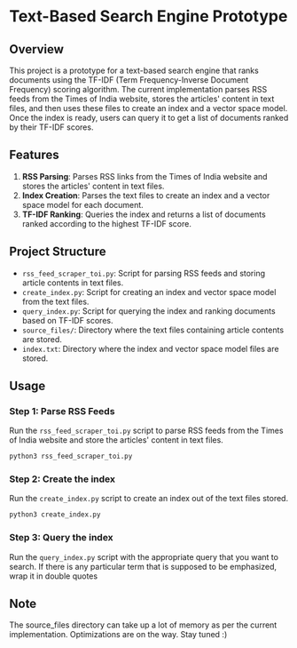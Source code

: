 # Text-Based Search Engine Prototype

## Overview

This project is a prototype for a text-based search engine that ranks documents using the TF-IDF (Term Frequency-Inverse Document Frequency) scoring algorithm. The current implementation parses RSS feeds from the Times of India website, stores the articles' content in text files, and then uses these files to create an index and a vector space model. Once the index is ready, users can query it to get a list of documents ranked by their TF-IDF scores.

## Features

1. **RSS Parsing**: Parses RSS links from the Times of India website and stores the articles' content in text files.
2. **Index Creation**: Parses the text files to create an index and a vector space model for each document.
3. **TF-IDF Ranking**: Queries the index and returns a list of documents ranked according to the highest TF-IDF score.

## Project Structure

-   `rss_feed_scraper_toi.py`: Script for parsing RSS feeds and storing article contents in text files.
-   `create_index.py`: Script for creating an index and vector space model from the text files.
-   `query_index.py`: Script for querying the index and ranking documents based on TF-IDF scores.
-   `source_files/`: Directory where the text files containing article contents are stored.
-   `index.txt`: Directory where the index and vector space model files are stored.

## Usage

### Step 1: Parse RSS Feeds

Run the `rss_feed_scraper_toi.py` script to parse RSS feeds from the Times of India website and store the articles' content in text files.

```bash
python3 rss_feed_scraper_toi.py
```

### Step 2: Create the index

Run the `create_index.py` script to create an index out of the text files stored.

```bash
python3 create_index.py
```

### Step 3: Query the index

Run the `query_index.py` script with the appropriate query that you want to search. If there is any particular term that is supposed to be emphasized, wrap it in double quotes

## Note

The source_files directory can take up a lot of memory as per the current implementation. Optimizations are on the way. Stay tuned :)
